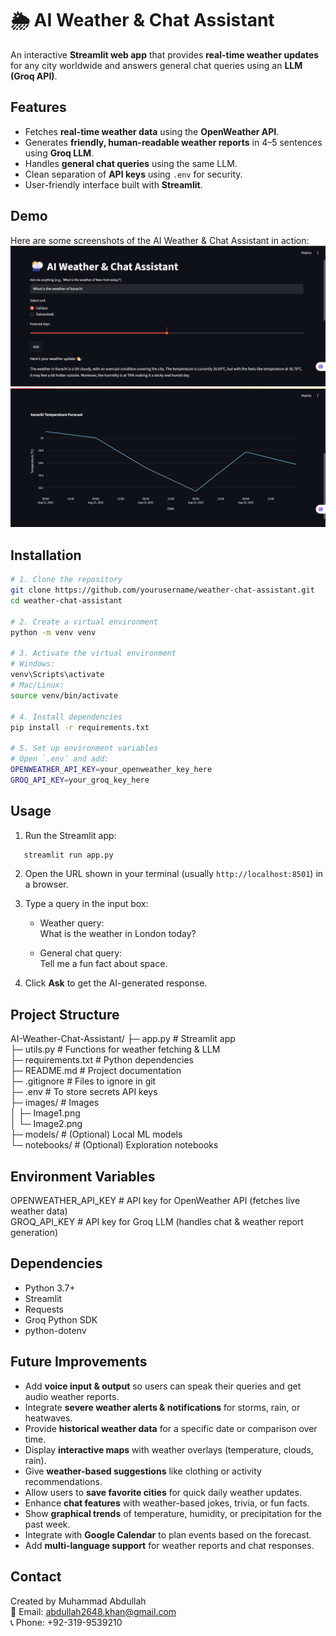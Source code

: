 # 🌦️ AI Weather & Chat Assistant

An interactive **Streamlit web app** that provides **real-time weather updates** for any city worldwide and answers general chat queries using an **LLM (Groq API)**.  

## **Features**

- Fetches **real-time weather data** using the **OpenWeather API**.  
- Generates **friendly, human-readable weather reports** in 4–5 sentences using **Groq LLM**.  
- Handles **general chat queries** using the same LLM.  
- Clean separation of **API keys** using `.env` for security.  
- User-friendly interface built with **Streamlit**.  

## **Demo**

Here are some screenshots of the AI Weather & Chat Assistant in action:  
![Weather report example](images/Image1.png)  
![Temperature Forecast example](images/Image2.png)  

## **Installation**

```bash
# 1. Clone the repository
git clone https://github.com/yourusername/weather-chat-assistant.git
cd weather-chat-assistant

# 2. Create a virtual environment
python -m venv venv

# 3. Activate the virtual environment
# Windows:
venv\Scripts\activate
# Mac/Linux:
source venv/bin/activate

# 4. Install dependencies
pip install -r requirements.txt

# 5. Set up environment variables
# Open `.env` and add:
OPENWEATHER_API_KEY=your_openweather_key_here
GROQ_API_KEY=your_groq_key_here
```
## **Usage**

1. Run the Streamlit app:
```bash
   streamlit run app.py
```
2. Open the URL shown in your terminal (usually `http://localhost:8501`) in a browser.  

3. Type a query in the input box:

   - Weather query:  
     What is the weather in London today?

   - General chat query:  
     Tell me a fun fact about space.

4. Click **Ask** to get the AI-generated response.

## **Project Structure**
AI-Weather-Chat-Assistant/
├─ app.py                 # Streamlit app  
├─ utils.py               # Functions for weather fetching & LLM  
├─ requirements.txt       # Python dependencies  
├─ README.md              # Project documentation  
├─ .gitignore             # Files to ignore in git  
├─ .env                   # To store secrets API keys  
├─ images/                # Images  
│   ├─ Image1.png  
│   └─ Image2.png  
├─ models/                # (Optional) Local ML models  
└─ notebooks/             # (Optional) Exploration notebooks

## **Environment Variables**

OPENWEATHER_API_KEY  # API key for OpenWeather API (fetches live weather data)  
GROQ_API_KEY         # API key for Groq LLM (handles chat & weather report generation)

## **Dependencies**

- Python 3.7+  
- Streamlit  
- Requests  
- Groq Python SDK  
- python-dotenv  

## **Future Improvements**

- Add **voice input & output** so users can speak their queries and get audio weather reports.  
- Integrate **severe weather alerts & notifications** for storms, rain, or heatwaves.  
- Provide **historical weather data** for a specific date or comparison over time.  
- Display **interactive maps** with weather overlays (temperature, clouds, rain).  
- Give **weather-based suggestions** like clothing or activity recommendations.  
- Allow users to **save favorite cities** for quick daily weather updates.  
- Enhance **chat features** with weather-based jokes, trivia, or fun facts.  
- Show **graphical trends** of temperature, humidity, or precipitation for the past week.  
- Integrate with **Google Calendar** to plan events based on the forecast.  
- Add **multi-language support** for weather reports and chat responses.  

## **Contact**

Created by Muhammad Abdullah  
📧 Email: abdullah2648.khan@gmail.com  
📞 Phone: +92-319-9539210  

